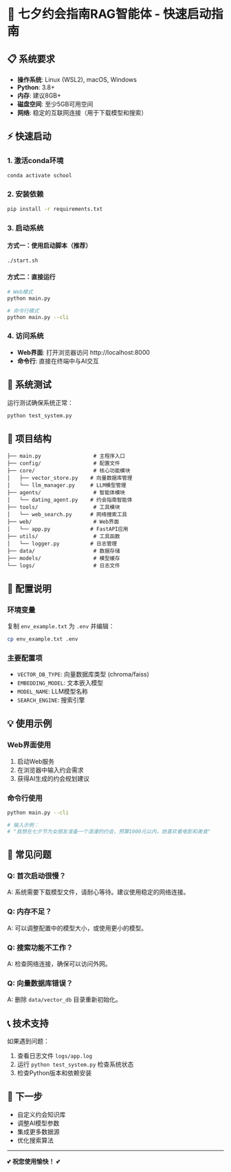 # 🚀 七夕约会指南RAG智能体 - 快速启动指南

## 📋 系统要求

- **操作系统**: Linux (WSL2), macOS, Windows
- **Python**: 3.8+
- **内存**: 建议8GB+
- **磁盘空间**: 至少5GB可用空间
- **网络**: 稳定的互联网连接（用于下载模型和搜索）

## ⚡ 快速启动

### 1. 激活conda环境
```bash
conda activate school
```

### 2. 安装依赖
```bash
pip install -r requirements.txt
```

### 3. 启动系统

#### 方式一：使用启动脚本（推荐）
```bash
./start.sh
```

#### 方式二：直接运行
```bash
# Web模式
python main.py

# 命令行模式
python main.py --cli
```

### 4. 访问系统
- **Web界面**: 打开浏览器访问 http://localhost:8000
- **命令行**: 直接在终端中与AI交互

## 🧪 系统测试

运行测试确保系统正常：
```bash
python test_system.py
```

## 📁 项目结构

```
├── main.py                 # 主程序入口
├── config/                 # 配置文件
├── core/                   # 核心功能模块
│   ├── vector_store.py    # 向量数据库管理
│   └── llm_manager.py     # LLM模型管理
├── agents/                 # 智能体模块
│   └── dating_agent.py    # 约会指南智能体
├── tools/                  # 工具模块
│   └── web_search.py      # 网络搜索工具
├── web/                    # Web界面
│   └── app.py             # FastAPI应用
├── utils/                  # 工具函数
│   └── logger.py          # 日志管理
├── data/                   # 数据存储
├── models/                 # 模型缓存
└── logs/                   # 日志文件
```

## 🔧 配置说明

### 环境变量
复制 `env_example.txt` 为 `.env` 并编辑：
```bash
cp env_example.txt .env
```

### 主要配置项
- `VECTOR_DB_TYPE`: 向量数据库类型 (chroma/faiss)
- `EMBEDDING_MODEL`: 文本嵌入模型
- `MODEL_NAME`: LLM模型名称
- `SEARCH_ENGINE`: 搜索引擎

## 💡 使用示例

### Web界面使用
1. 启动Web服务
2. 在浏览器中输入约会需求
3. 获得AI生成的约会规划建议

### 命令行使用
```bash
python main.py --cli

# 输入示例：
# "我想在七夕节为女朋友准备一个浪漫的约会，预算1000元以内，她喜欢看电影和美食"
```

## 🚨 常见问题

### Q: 首次启动很慢？
A: 系统需要下载模型文件，请耐心等待。建议使用稳定的网络连接。

### Q: 内存不足？
A: 可以调整配置中的模型大小，或使用更小的模型。

### Q: 搜索功能不工作？
A: 检查网络连接，确保可以访问外网。

### Q: 向量数据库错误？
A: 删除 `data/vector_db` 目录重新初始化。

## 📞 技术支持

如果遇到问题：
1. 查看日志文件 `logs/app.log`
2. 运行 `python test_system.py` 检查系统状态
3. 检查Python版本和依赖安装

## 🎯 下一步

- 自定义约会知识库
- 调整AI模型参数
- 集成更多数据源
- 优化搜索算法

---

💕 **祝您使用愉快！** 💕
